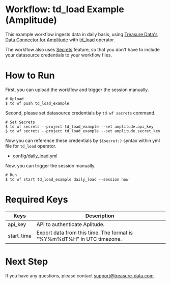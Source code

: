 # Workflow: td_load Example (Amplitude)

This example workflow ingests data in daily basis, using [Treasure Data's Data Connector for Amplitude](https://docs.treasuredata.com/display/public/INT/Amplitude+Import+Integration) with [td_load](https://docs.digdag.io/operators.html#td-load-treasure-data-bulk-loading) operator.

The workflow also uses [Secrets](https://docs.treasuredata.com/display/public/PD/Workflows+and+Machine+Learning-secrets) feature, so that you don't have to include your datasource credentials to your workflow files.

# How to Run

First, you can upload the workflow and trigger the session manually.

    # Upload
    $ td wf push td_load_example

Second, please set datasource credentials by `td wf secrets` command.

    # Set Secrets
    $ td wf secrets --project td_load_example --set amplitude.api_key
    $ td wf secrets --project td_load_example --set amplitude.secret_key

Now you can reference these credentials by `${secret:}` syntax within yml file for `td_load` operator.

- [config/daily_load.yml](config/daily_load.yml)

Now, you can trigger the session manually.

    # Run
    $ td wf start td_load_example daily_load --session now
    
# Required Keys

| Keys       | Description |
| ---------- | ----------- |
| api_key    | API to authenticate Aplitude. |
| start_time | Export data from this time. The format is "%Y%m%dT%H" in UTC timezone. |

# Next Step

If you have any questions, please contact support@treasure-data.com.
